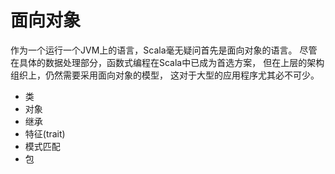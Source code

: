 # 面向对象

作为一个运行一个JVM上的语言，Scala毫无疑问首先是面向对象的语言。
尽管在具体的数据处理部分，函数式编程在Scala中已成为首选方案，
但在上层的架构组织上，仍然需要采用面向对象的模型，
这对于大型的应用程序尤其必不可少。

- 类
- 对象
- 继承
- 特征(trait)
- 模式匹配
- 包
